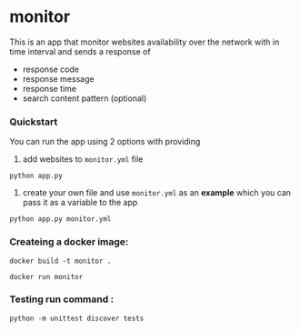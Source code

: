 # monitor
This is an app that monitor websites availability over the network with in time interval and sends a response of 
* response code
* response message
* response time
* search content pattern (optional)

### Quickstart
You can run the app using 2 options with providing 
1. add websites to `monitor.yml` file
```
python app.py
```
1. create your own file and use `monitor.yml` as an **example** which you can pass it as a variable to the app
```
python app.py monitor.yml
```
### Createing a docker image:
```
docker build -t monitor .

docker run monitor
```

### Testing run command :
```
python -m unittest discover tests
```